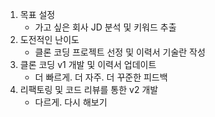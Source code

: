 1. 목표 설정
	- 가고 싶은 회사 JD 분석 및 키워드 추출
2. 도전적인 난이도
	- 클론 코딩 프로젝트 선정 및 이력서 기술란 작성
3. 클론 코딩 v1 개발 및 이력서 업데이트
	- 더 빠르게. 더 자주. 더 꾸준한 피드백
4. 리팩토링 및 코드 리뷰를 통한 v2 개발
	- 다르게. 다시 해보기
